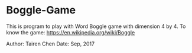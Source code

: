 # Boggle-Game

This is program to play with Word Boggle game with dimension 4 by 4.
To know the game: https://en.wikipedia.org/wiki/Boggle


Author: Tairen Chen    Date: Sep, 2017
